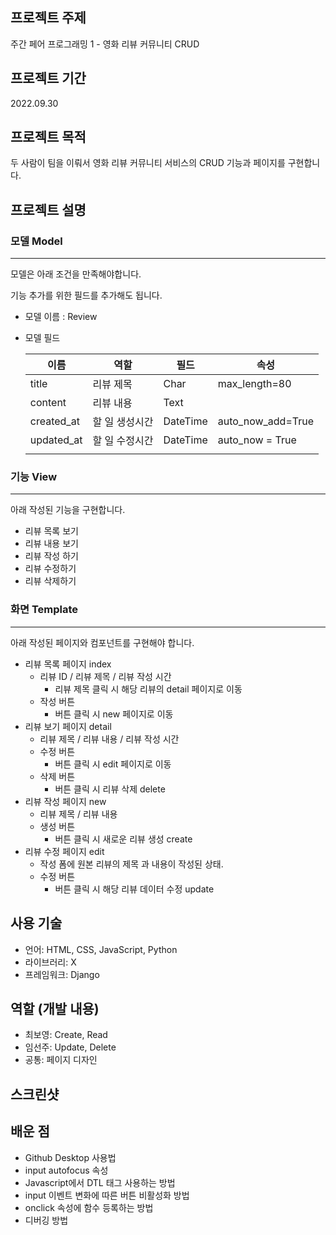 ## 프로젝트 주제

주간 페어 프로그래밍 1 - 영화 리뷰 커뮤니티 CRUD 



## 프로젝트 기간

2022.09.30



## 프로젝트 목적

두 사람이 팀을 이뤄서 영화 리뷰 커뮤니티 서비스의 CRUD 기능과 페이지를 구현합니다.



## 프로젝트 설명

### 모델 Model

---

모델은 아래 조건을 만족해야합니다.

기능 추가를 위한 필드를 추가해도 됩니다.

- 모델 이름 : Review

- 모델 필드

  | 이름       | 역할           | 필드     | 속성              |
  | ---------- | -------------- | -------- | ----------------- |
  | title      | 리뷰 제목      | Char     | max_length=80     |
  | content    | 리뷰 내용      | Text     |                   |
  | created_at | 할 일 생성시간 | DateTime | auto_now_add=True |
  | updated_at | 할 일 수정시간 | DateTime | auto_now = True   |
  |            |                |          |                   |



### 기능 View

---

아래 작성된 기능을 구현합니다.

- 리뷰 목록 보기
- 리뷰 내용 보기
- 리뷰 작성 하기
- 리뷰 수정하기
- 리뷰 삭제하기



### 화면 Template

---

아래 작성된 페이지와 컴포넌트를 구현해야 합니다.

- 리뷰 목록 페이지 index
  - 리뷰 ID / 리뷰 제목 / 리뷰 작성 시간
    - 리뷰 제목 클릭 시 해당 리뷰의 detail 페이지로 이동
  - 작성 버튼
    - 버튼 클릭 시 new 페이지로 이동
- 리뷰 보기 페이지 detail
  - 리뷰 제목 / 리뷰 내용 / 리뷰 작성 시간
  - 수정 버튼
    - 버튼 클릭 시 edit 페이지로 이동
  - 삭제 버튼
    - 버튼 클릭 시 리뷰 삭제 delete
- 리뷰 작성 페이지 new
  - 리뷰 제목 / 리뷰 내용
  - 생성 버튼
    - 버튼 클릭 시 새로운 리뷰 생성 create
- 리뷰 수정 페이지 edit
  - 작성 폼에 원본 리뷰의 제목 과 내용이 작성된 상태.
  - 수정 버튼
    - 버튼 클릭 시 해당 리뷰 데이터 수정 update



## 사용 기술

- 언어: HTML, CSS, JavaScript, Python
- 라이브러리: X
- 프레임워크: Django



## 역할 (개발 내용)

- 최보영: Create, Read
- 임선주: Update, Delete
- 공통: 페이지 디자인



## 스크린샷



## 배운 점

- Github Desktop 사용법
- input autofocus 속성
- Javascript에서 DTL 태그 사용하는 방법
- input 이벤트 변화에 따른 버튼 비활성화 방법
- onclick 속성에 함수 등록하는 방법
- 디버깅 방법